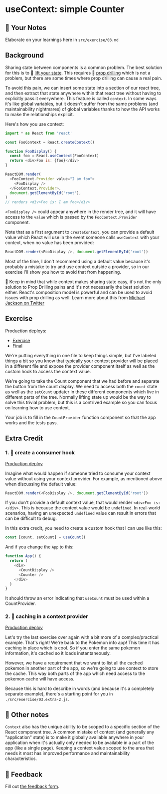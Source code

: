 # useContext: simple Counter

## 📝 Your Notes

Elaborate on your learnings here in `src/exercise/03.md`

## Background

Sharing state between components is a common problem. The best solution for this
is to 📜 [lift your state](https://reactjs.org/docs/lifting-state-up.html). This
requires 📜 [prop drilling](https://kentcdodds.com/blog/prop-drilling) which is
not a problem, but there are some times where prop drilling can cause a real
pain.

To avoid this pain, we can insert some state into a section of our react tree,
and then extract that state anywhere within that react tree without having to
explicitly pass it everywhere. This feature is called `context`. In some ways
it's like global variables, but it doesn't suffer from the same problems (and
maintainability nightmares) of global variables thanks to how the API works to
make the relationships explicit.

Here's how you use context:

```javascript
import * as React from 'react'

const FooContext = React.createContext()

function FooDisplay() {
  const foo = React.useContext(FooContext)
  return <div>Foo is: {foo}</div>
}

ReactDOM.render(
  <FooContext.Provider value="I am foo">
    <FooDisplay />
  </FooContext.Provider>,
  document.getElementById('root'),
)
// renders <div>Foo is: I am foo</div>
```

`<FooDisplay />` could appear anywhere in the render tree, and it will have
access to the `value` which is passed by the `FooContext.Provider` component.

Note that as a first argument to `createContext`, you can provide a default
value which React will use in the event someone calls `useContext` with your
context, when no value has been provided:

```javascript
ReactDOM.render(<FooDisplay />, document.getElementById('root'))
```

Most of the time, I don't recommend using a default value because it's probably
a mistake to try and use context outside a provider, so in our exercise I'll
show you how to avoid that from happening.

🦉 Keep in mind that while context makes sharing state easy, it's not the only
solution to Prop Drilling pains and it's not necessarily the best solution
either. React's composition model is powerful and can be used to avoid issues
with prop drilling as well. Learn more about this from
[Michael Jackson on Twitter](https://twitter.com/mjackson/status/1195495535483817984)

## Exercise

Production deploys:

- [Exercise](https://advanced-react-hooks.netlify.com/isolated/exercise/03.js)
- [Final](https://advanced-react-hooks.netlify.com/isolated/final/03.js)

We're putting everything in one file to keep things simple, but I've labeled
things a bit so you know that typically your context provider will be placed in
a different file and expose the provider component itself as well as the custom
hook to access the context value.

We're going to take the Count component that we had before and separate the
button from the count display. We need to access both the `count` state as well
as the `setCount` updater in these different components which live in different
parts of the tree. Normally lifting state up would be the way to solve this
trivial problem, but this is a contrived example so you can focus on learning
how to use context.

Your job is to fill in the `CountProvider` function component so that the app
works and the tests pass.

## Extra Credit

### 1. 💯 create a consumer hook

[Production deploy](https://advanced-react-hooks.netlify.com/isolated/final/03.extra-1.js)

Imagine what would happen if someone tried to consume your context value without
using your context provider. For example, as mentioned above when discussing the
default value:

```javascript
ReactDOM.render(<FooDisplay />, document.getElementById('root'))
```

If you don't provide a default context value, that would render
`<div>Foo is: </div>`. This is because the context value would be `undefined`.
In real-world scenarios, having an unexpected `undefined` value can result in
errors that can be difficult to debug.

In this extra credit, you need to create a custom hook that I can use like this:

```javascript
const [count, setCount] = useCount()
```

And if you change the `App` to this:

```javascript
function App() {
  return (
    <div>
      <CountDisplay />
      <Counter />
    </div>
  )
}
```

It should throw an error indicating that `useCount` must be used within a
CountProvider.

### 2. 💯 caching in a context provider

[Production deploy](https://advanced-react-hooks.netlify.com/isolated/final/03.extra-2.js)

Let's try the last exercise over again with a bit more of a complex/practical
example. That's right! We're back to the Pokemon info app! This time it has
caching in place which is cool. So if you enter the same pokemon information,
it's cached so it loads instantaneously.

However, we have a requirement that we want to list all the cached pokemon in
another part of the app, so we're going to use context to store the cache. This
way both parts of the app which need access to the pokemon cache will have
access.

Because this is hard to describe in words (and because it's a completely
separate example), there's a starting point for you in
`./src/exercise/03.extra-2.js`.

## 🦉 Other notes

`Context` also has the unique ability to be scoped to a specific section of the
React component tree. A common mistake of context (and generally any
"application" state) is to make it globally available anywhere in your
application when it's actually only needed to be available in a part of the app
(like a single page). Keeping a context value scoped to the area that needs it
most has improved performance and maintainability characteristics.

## 🦉 Feedback

Fill out
[the feedback form](https://ws.kcd.im/?ws=Advanced%20React%20Hooks%20%F0%9F%94%A5&e=03%3A%20useContext%3A%20simple%20Counter&em=sambenwatson%40gmail.com).
